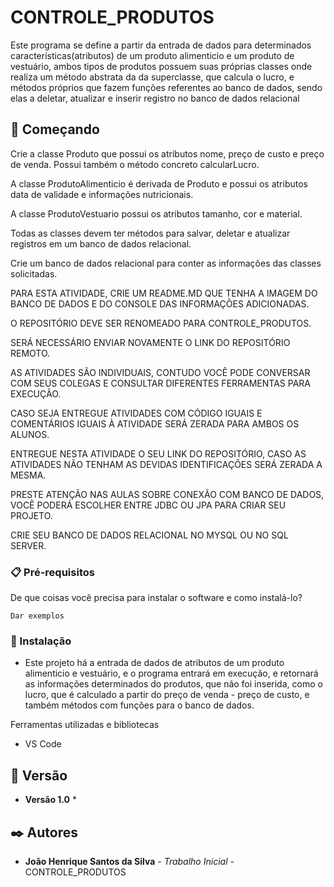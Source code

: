 # CONTROLE_PRODUTOS
Este programa se define a partir da entrada de dados para determinados características(atributos) de um produto alimenticio e um produto de vestuário, ambos tipos de produtos possuem suas próprias classes onde realiza um método abstrata da da superclasse, que calcula o lucro, e métodos próprios que fazem funções referentes ao banco de dados, sendo elas a deletar, atualizar e inserir registro no banco de dados relacional

## 🚀 Começando

Crie a classe Produto que possui os atributos nome, preço de custo e preço de venda. Possui também o método concreto calcularLucro.

A classe ProdutoAlimenticio é derivada de Produto e possui os atributos data de validade e informações nutricionais.

A classe ProdutoVestuario possui os atributos tamanho, cor e material.

Todas as classes devem ter métodos para salvar, deletar e atualizar registros em um banco de dados relacional.

Crie um banco de dados relacional para conter as informações das classes solicitadas.

PARA ESTA ATIVIDADE, CRIE UM README.MD QUE TENHA A IMAGEM DO BANCO DE DADOS E DO CONSOLE DAS INFORMAÇÕES ADICIONADAS.

O REPOSITÓRIO DEVE SER RENOMEADO PARA CONTROLE_PRODUTOS.

SERÁ NECESSÁRIO ENVIAR NOVAMENTE O LINK DO REPOSITÓRIO REMOTO.

AS ATIVIDADES SÃO INDIVIDUAIS, CONTUDO VOCÊ PODE CONVERSAR COM SEUS COLEGAS E CONSULTAR DIFERENTES FERRAMENTAS PARA EXECUÇÃO.

CASO SEJA ENTREGUE ATIVIDADES COM CÓDIGO IGUAIS E COMENTÁRIOS IGUAIS À ATIVIDADE SERÁ ZERADA PARA AMBOS OS ALUNOS.

ENTREGUE NESTA ATIVIDADE O SEU LINK DO REPOSITÓRIO, CASO AS ATIVIDADES NÃO TENHAM AS DEVIDAS IDENTIFICAÇÕES SERÁ ZERADA A MESMA.

PRESTE ATENÇÃO NAS AULAS SOBRE CONEXÃO COM BANCO DE DADOS, VOCÊ PODERÁ ESCOLHER ENTRE JDBC OU JPA PARA CRIAR SEU PROJETO.

CRIE SEU BANCO DE DADOS RELACIONAL NO MYSQL OU NO SQL SERVER.
### 📋 Pré-requisitos

De que coisas você precisa para instalar o software e como instalá-lo?

```
Dar exemplos
```

### 🔧 Instalação

* Este projeto há a entrada de dados de atributos de um produto alimenticio e vestuário, e o programa entrará em execução, e retornará as informações determinados do produtos, que não foi inserida, como o lucro, que é calculado a partir do preço de venda - preço de custo, e também métodos com funções para o banco de dados.

Ferramentas utilizadas e bibliotecas

* VS Code

## 📌 Versão

* **Versão 1.0** *

## ✒️ Autores

* **João Henrique Santos da Silva** - *Trabalho Inicial* - CONTROLE_PRODUTOS

